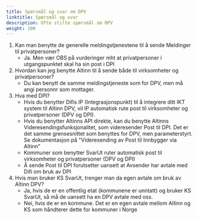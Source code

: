 ```yaml
---
title: Spørsmål og svar om DPV
linktitle: Spørsmål og svar
description: Ofte stilte spørsmål om DPV
weight: 100
---
```



1.  Kan man benytte de generelle meldingstjenestene til å sende Meldinger til privatpersoner?
    * Ja. Men vær OBS på vurderinger mht at privatpersoner i utgangspunktet skal ha sin post i DPI
2.  Hvordan kan jeg benytte Altinn til å sende både til virksomheter og privatpersoner?
    * Du kan benytt de samme meldingstjeneste som for DPV, men må angi personnr som mottager.
3.  Hva med DPI?
    * Hvis du benytter Difis IP (Integrasjonspunkt) til å integrere ditt IKT system til Altinn DPV, vil IP automatisk rute post til virksomheter og privatpersoner (DPV og DPI).
    * Hvis du benytter Altinns API direkte, kan du benytte Altinns Videresendingsfunksjonalitet, som videresender Post til DPI. Det er det samme grensesnittet som benyttes for DPV, men parameterstyrt. Se dokumentasjon på "Videresending av Post til Innbygger via Altinn"
    * Kommuner som benytter SvarUt ruter automatisk post til virksomheter og privatpersoner (DPV og DPI)
    * Å sende Post til DPI forutsetter uansett at Avsender har avtale med Difi om bruk av DPI
4.  Hvis man bruker KS SvarUt, trenger man da egen avtale om bruk av Altinn DPV?
    * Ja, hvis de er en offentlig etat (kommunene er unntatt) og bruker KS SvarUt, så må de uansett ha en DPV avtale med oss.
    * Nei, hvis de er en kommune. Det er en egen avtale mellom Altinn og KS som håndterer dette for kommuner i Norge